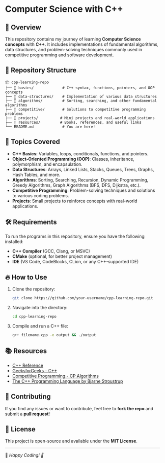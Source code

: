 # Computer Science with C++

## 📌 Overview

This repository contains my journey of learning **Computer Science concepts** with **C++**. It includes implementations of fundamental algorithms, data structures, and problem-solving techniques commonly used in competitive programming and software development.

## 📂 Repository Structure

```
📦 cpp-learning-repo
├── 📁 basics/             # C++ syntax, functions, pointers, and OOP concepts
├── 📁 data-structures/    # Implementation of various data structures
├── 📁 algorithms/         # Sorting, searching, and other fundamental algorithms
├── 📁 competitive/        # Solutions to competitive programming problems
├── 📁 projects/          # Mini projects and real-world applications
├── 📁 resources/         # Books, references, and useful links
└── README.md             # You are here!
```

## 🚀 Topics Covered

- **C++ Basics**: Variables, loops, conditionals, functions, and pointers.
- **Object-Oriented Programming (OOP)**: Classes, inheritance, polymorphism, and encapsulation.
- **Data Structures**: Arrays, Linked Lists, Stacks, Queues, Trees, Graphs, Hash Tables, and more.
- **Algorithms**: Sorting, Searching, Recursion, Dynamic Programming, Greedy Algorithms, Graph Algorithms (BFS, DFS, Dijkstra, etc.).
- **Competitive Programming**: Problem-solving techniques and solutions to various coding problems.
- **Projects**: Small projects to reinforce concepts with real-world applications.

## 🛠️ Requirements

To run the programs in this repository, ensure you have the following installed:

- **C++ Compiler** (GCC, Clang, or MSVC)
- **CMake** (optional, for better project management)
- **IDE** (VS Code, CodeBlocks, CLion, or any C++-supported IDE)

## 🔥 How to Use

1. Clone the repository:
   ```sh
   git clone https://github.com/your-username/cpp-learning-repo.git
   ```
2. Navigate into the directory:
   ```sh
   cd cpp-learning-repo
   ```
3. Compile and run a C++ file:
   ```sh
   g++ filename.cpp -o output && ./output
   ```

## 📚 Resources

- [C++ Reference](https://cplusplus.com/)
- [GeeksforGeeks - C++](https://www.geeksforgeeks.org/c-plus-plus/)
- [Competitive Programming - CP Algorithms](https://cp-algorithms.com/)
- [The C++ Programming Language by Bjarne Stroustrup](https://www.stroustrup.com/)

## 📢 Contributing

If you find any issues or want to contribute, feel free to **fork the repo** and submit a **pull request**!

## 📜 License

This project is open-source and available under the **MIT License**.

---

🔗 *Happy Coding! 🚀*

